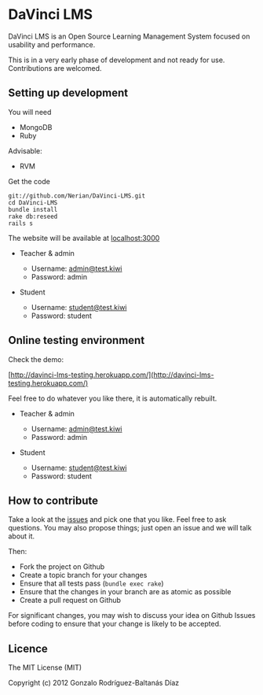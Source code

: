 # DaVinci LMS

DaVinci LMS is an Open Source Learning Management System focused on usability and performance.

This is in a very early phase of development and not ready for use. Contributions are welcomed.

## Setting up development

You will need

* MongoDB
* Ruby

Advisable:

* RVM

Get the code

```
git://github.com/Nerian/DaVinci-LMS.git
cd DaVinci-LMS
bundle install
rake db:reseed
rails s
```

The website will be available at [localhost:3000](localhost:3000)

* Teacher & admin
  * Username: admin@test.kiwi
  * Password: admin
    
* Student
  * Username: student@test.kiwi
  * Password: student

## Online testing environment

Check the demo:

[http://davinci-lms-testing.herokuapp.com/](http://davinci-lms-testing.herokuapp.com/)

Feel free to do whatever you like there, it is automatically rebuilt.

* Teacher & admin
  * Username: admin@test.kiwi
  * Password: admin
    
* Student
  * Username: student@test.kiwi
  * Password: student

## How to contribute

Take a look at the [issues](https://github.com/Nerian/DaVinci-LMS/issues) and pick one that you like. Feel free to ask questions. You may also propose things; just open an issue and we will talk about it.

Then:

* Fork the project on Github
* Create a topic branch for your changes
* Ensure that all tests pass (`bundle exec rake`)
* Ensure that the changes in your branch are as atomic as possible
* Create a pull request on Github

For significant changes, you may wish to discuss your idea on Github Issues before coding to ensure that your change is likely to be accepted.

## Licence

The MIT License (MIT)

Copyright (c) 2012 Gonzalo Rodríguez-Baltanás Díaz